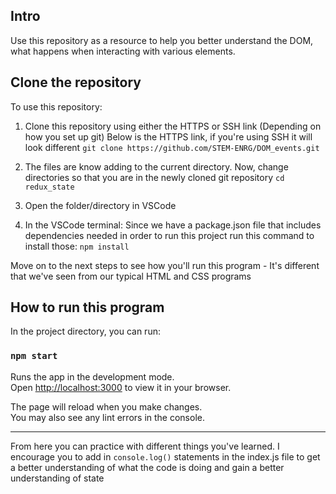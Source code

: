 ## Intro
Use this repository as a resource to help you better understand the DOM, what happens when interacting with various elements. 

## Clone the repository
To use this repository: 
1. Clone this repository using either the HTTPS or SSH link (Depending on how you set up git)
Below is the HTTPS link, if you're using SSH it will look different
`git clone https://github.com/STEM-ENRG/DOM_events.git`

2. The files are know adding to the current directory. Now, change directories so that you are in the newly cloned git repository
`cd redux_state`

3. Open the folder/directory in VSCode

4. In the VSCode terminal: Since we have a package.json file that includes dependencies needed in order to run this project run this command to install those:
`npm install`

Move on to the next steps to see how you'll run this program - It's different that we've seen from our typical HTML and CSS programs

## How to run this program

In the project directory, you can run:

### `npm start`

Runs the app in the development mode.\
Open [http://localhost:3000](http://localhost:3000) to view it in your browser.

The page will reload when you make changes.\
You may also see any lint errors in the console.

-------
From here you can practice with different things you've learned. I encourage you to add in `console.log()` statements in the index.js file to get a better understanding of what the code is doing and gain a better understanding of state
